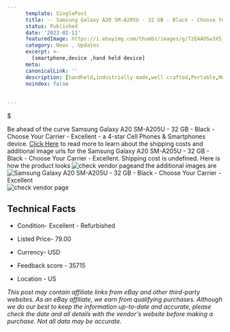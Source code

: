 ```yaml
---
      template: SinglePost
      title: -- Samsung Galaxy A20 SM-A205U - 32 GB - Black - Choose Your Carrier - Excellent
      status: Published
      date: '2023-02-11'
      featuredImage: https://i.ebayimg.com/thumbs/images/g/7zEAAOSw3X5jogO4/s-l225.jpg
      category: News , Updates
      excerpt: >-
        [smartphone,device ,hand held device]
      meta:
      canonicalLink: ''
      description: [handheld,industrially made,well crafted,Portable,Mobile,Compact,Convenient,Lightweight,Maneuverable,Man-portable,Miniature,Carriable,Hand-held,Light,Holdable,Transportable,Mobile device,Pocket-sized,On-the-go,Wireless,Cordless,Compact size,Convenient size, smartphone,device ,hand held device]
      noindex: false
      
        
---
```

$

Be ahead of the curve Samsung Galaxy A20 SM-A205U - 32 GB - Black - Choose Your Carrier - Excellent - a 4-star Cell Phones & Smartphones device. [Click Here](https://www.ebay.com/itm/255888354584?hash=item3b94226d18%3Ag%3A7zEAAOSw3X5jogO4&mkevt=1&mkcid=1&mkrid=711-53200-19255-0&campid=%253CePNCampaignId%253E&customid=%253CreferenceId%253E&toolid=10049) to read more to learn about the shipping costs and additional image urls for the Samsung Galaxy A20 SM-A205U - 32 GB - Black - Choose Your Carrier - Excellent. Shipping cost is undefined. Here is how the product looks ![check vendor page](https://i.ebayimg.com/thumbs/images/g/7zEAAOSw3X5jogO4/s-l225.jpg)and the additional images are![Samsung Galaxy A20 SM-A205U - 32 GB - Black - Choose Your Carrier - Excellent](https://i.ebayimg.com/images/g/7zEAAOSw3X5jogO4/s-l1200.jpg)![check vendor page](https://origin-galleryplus.ebayimg.com/ws/web/255888354584_2_0_1/225x225.jpg,https://origin-galleryplus.ebayimg.com/ws/web/255888354584_3_0_1/225x225.jpg,https://origin-galleryplus.ebayimg.com/ws/web/255888354584_4_0_1/225x225.jpg,https://origin-galleryplus.ebayimg.com/ws/web/255888354584_5_0_1/225x225.jpg,https://origin-galleryplus.ebayimg.com/ws/web/255888354584_6_0_1/225x225.jpg,https://origin-galleryplus.ebayimg.com/ws/web/255888354584_7_0_1/225x225.jpg,https://origin-galleryplus.ebayimg.com/ws/web/255888354584_8_0_1/225x225.jpg,https://origin-galleryplus.ebayimg.com/ws/web/255888354584_9_0_1/225x225.jpg,https://origin-galleryplus.ebayimg.com/ws/web/255888354584_10_0_1/225x225.jpg,https://origin-galleryplus.ebayimg.com/ws/web/255888354584_11_0_1/225x225.jpg,https://origin-galleryplus.ebayimg.com/ws/web/255888354584_12_0_1/225x225.jpg)



 ## Technical Facts 



     
      

 - Condition- Excellent - Refurbished 


      

 - Listed Price- 79.00 


      

 - Currency- USD 


      

 - Feedback score - 35715 


      

 - Location - US 


      
      

 *_This post may contain affiliate links from eBay and other third-party websites. As an eBay affiliate, we earn from qualifying purchases. Although we do our best to keep the information up-to-date and accurate, please check the date and all details with the vendor's website before making a purchase. Not all data may be accurate._*






